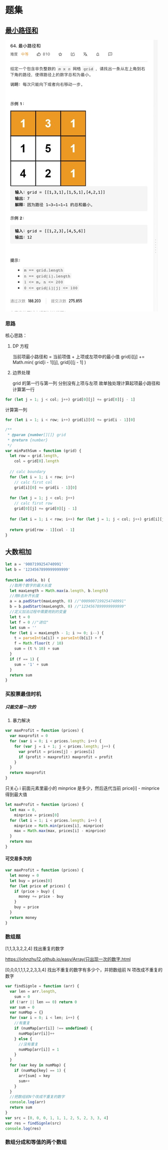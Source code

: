 # 题集

## [最小路径和](https://leetcode-cn.com/problems/minimum-path-sum/)

![minPathSum](./imgs/minPathSum.png)

### 思路

核心思路：

1. DP 方程

   当前项最小路径和 = 当前项值 + 上项或左项中的最小值
   grid[i][j] += Math.min( grid[i - 1][j], grid[i][j - 1] )

2. 边界处理

   grid 的第一行与第一列 分别没有上项与左项 故单独处理计算起项最小路径和
   计算第一行

```js
for (let j = 1; j < col; j++) grid[0][j] += grid[0][j - 1]
```

计算第一列

```js
for (let i = 1; i < row; i++) grid[i][0] += grid[i - 1][0]
```

```js
/**
 * @param {number[][]} grid
 * @return {number}
 */
var minPathSum = function (grid) {
  let row = grid.length,
    col = grid[0].length

  // calc boundary
  for (let i = 1; i < row; i++)
    // calc first col
    grid[i][0] += grid[i - 1][0]

  for (let j = 1; j < col; j++)
    // calc first row
    grid[0][j] += grid[0][j - 1]

  for (let i = 1; i < row; i++) for (let j = 1; j < col; j++) grid[i][j] += Math.min(grid[i - 1][j], grid[i][j - 1])

  return grid[row - 1][col - 1]
}
```

## 大数相加

```js
let a = '9007199254740991'
let b = '1234567899999999999'

function add(a, b) {
  //取两个数字的最大长度
  let maxLength = Math.max(a.length, b.length)
  //用0去补齐长度
  a = a.padStart(maxLength, 0) //"0009007199254740991"
  b = b.padStart(maxLength, 0) //"1234567899999999999"
  //定义加法过程中需要用到的变量
  let t = 0
  let f = 0 //"进位"
  let sum = ''
  for (let i = maxLength - 1; i >= 0; i--) {
    t = parseInt(a[i]) + parseInt(b[i]) + f
    f = Math.floor(t / 10)
    sum = (t % 10) + sum
  }
  if (f == 1) {
    sum = '1' + sum
  }
  return sum
}
```

### 买股票最佳时机

##### 只能交易一次的

1. 暴力解决

```js
var maxProfit = function (prices) {
  var maxprofit = 0
  for (var i = 0; i < prices.length; i++) {
    for (var j = i + 1; j < prices.length; j++) {
      var profit = prices[j] - prices[i]
      if (profit > maxprofit) maxprofit = profit
    }
  }
  return maxprofit
}
```

只关心 i 前面元素里最小的 minprice 是多少，然后迭代当前 price[i] - minprice 得到最大值

```js
let maxProfit = function (prices) {
  let max = 0,
    minprice = prices[0]
  for (let i = 1; i < prices.length; i++) {
    minprice = Math.min(prices[i], minprice)
    max = Math.max(max, prices[i] - minprice)
  }
  return max
}
```

#### 可交易多次的

```js
var maxProfit = function (prices) {
  let money = 0
  let buy = prices[0]
  for (let price of prices) {
    if (price > buy) {
      money += price - buy
    }
    buy = price
  }
  return money
}
```

### 数组题

[1,1,3,3,2,2,4] 找出重复的数字

https://johnzhu12.github.io/easy/Array/只出现一次的数字.html

[0,0,0,1,1,1,2,2,3,3,4] 找出不重复的数字有多少个，并把数组前 N 项改成不重复的数字

```js
var findSignle = function (arr) {
  var len = arr.length,
    sum = 0
  if (!arr || len == 0) return 0
  var sum = 0
  var numMap = {}
  for (var i = 0; i < len; i++) {
    //有重复
    if (numMap[arr[i]] !== undefined) {
      numMap[arr[i]]++
    } else {
      //没有重复
      numMap[arr[i]] = 1
    }
  }
  for (var key in numMap) {
    if (numMap[key] == 1) {
      arr[sum] = key
      sum++
    }
  }
  //把数组前N个改成不重复的数字
  console.log(arr)
  return sum
}
var src = [0, 0, 0, 1, 1, 1, 2, 5, 2, 3, 3, 4]
var res = findSignle(src)
console.log(res)
```

### 数组分成和等值的两个数组
